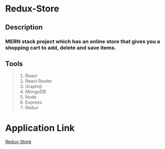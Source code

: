 # Redux-Store

## Description
### MERN stack project which has an online store that gives you a shopping cart to add, delete and save items.

## Tools
>1. React
>2. React Router
>3. Graphql
>4. MongoDB
>5. Node
>6. Express
>7. Redux

# Application Link
[Redux-Store](https://sheltered-headland-53423.herokuapp.com/)